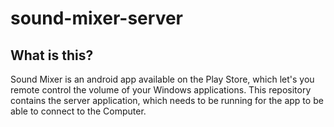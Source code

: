 # sound-mixer-server

## What is this?
Sound Mixer is an android app available on the Play Store, which let's you remote control the volume of your Windows applications. 
This repository contains the server application, which needs to be running for the app to be able to connect to the Computer.
